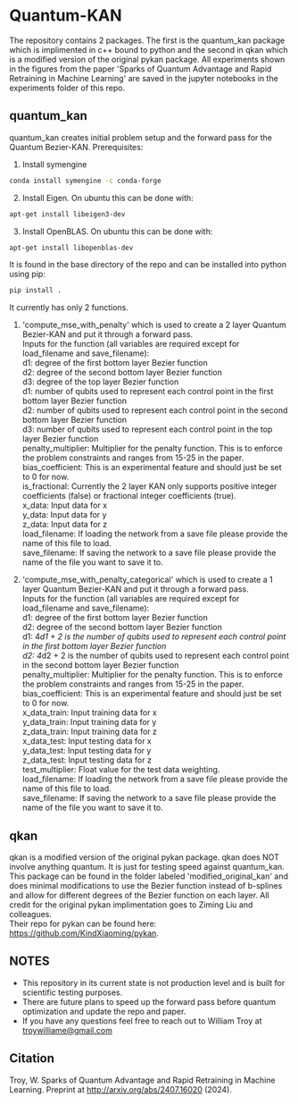 # Quantum-KAN
The repository contains 2 packages. The first is the quantum_kan package which is implimented in c++ bound to python and the second in qkan which is a modified version of the original pykan package. All experiments shown in the figures from the paper 'Sparks of Quantum Advantage and Rapid Retraining in Machine Learning' are saved in the jupyter notebooks in the experiments folder of this repo.

## quantum_kan
quantum_kan creates initial problem setup and the forward pass for the Quantum Bezier-KAN. 
Prerequisites:  
1. Install symengine
```bash
conda install symengine -c conda-forge
```

2. Install Eigen. On ubuntu this can be done with:  
```bash
apt-get install libeigen3-dev
```

3. Install OpenBLAS. On ubuntu this can be done with:  
```bash
apt-get install libopenblas-dev
```

It is found in the base directory of the repo and can be installed into python using pip:
```bash
pip install .
```
It currently has only 2 functions. 
1. 'compute_mse_with_penalty' which is used to create a 2 layer Quantum Bezier-KAN and put it through a forward pass.  
Inputs for the function (all variables are required except for load_filename and save_filename):  
d1: degree of the first bottom layer Bezier function  
d2: degree of the second bottom layer Bezier function  
d3: degree of the top layer Bezier function  
d1: number of qubits used to represent each control point in the first bottom layer Bezier function  
d2: number of qubits used to represent each control point in the second bottom layer Bezier function  
d3: number of qubits used to represent each control point in the top layer Bezier function  
penalty_multiplier: Multiplier for the penalty function. This is to enforce the problem constraints and ranges from 15-25 in the paper.  
bias_coefficient: This is an experimental feature and should just be set to 0 for now.  
is_fractional: Currently the 2 layer KAN only supports positive integer coefficients (false) or fractional integer coefficients (true).  
x_data: Input data for x  
y_data: Input data for y  
z_data: Input data for z  
load_filename: If loading the network from a save file please provide the name of this file to load.  
save_filename: If saving the network to a save file please provide the name of the file you want to save it to.  

2. 'compute_mse_with_penalty_categorical' which is used to create a 1 layer Quantum Bezier-KAN and put it through a forward pass.  
Inputs for the function (all variables are required except for load_filename and save_filename):  
d1: degree of the first bottom layer Bezier function  
d2: degree of the second bottom layer Bezier function  
d1: 4*d1 + 2 is the number of qubits used to represent each control point in the first bottom layer Bezier function  
d2: 4*d2 + 2 is the number of qubits used to represent each control point in the second bottom layer Bezier function  
penalty_multiplier: Multiplier for the penalty function. This is to enforce the problem constraints and ranges from 15-25 in the paper.  
bias_coefficient: This is an experimental feature and should just be set to 0 for now.  
x_data_train: Input training data for x  
y_data_train: Input training data for y  
z_data_train: Input training data for z  
x_data_test: Input testing data for x  
y_data_test: Input testing data for y  
z_data_test: Input testing data for z  
test_multiplier: Float value for the test data weighting.  
load_filename: If loading the network from a save file please provide the name of this file to load.  
save_filename: If saving the network to a save file please provide the name of the file you want to save it to.  


## qkan
qkan is a modified version of the original pykan package. qkan does NOT involve anything quantum. It is just for testing speed against quantum_kan. 
This package can be found in the folder labeled 'modified_original_kan' and does minimal modifications to use the Bezier function instead of b-splines 
and allow for different degrees of the Bezier function on each layer. All credit for the original pykan implimentation goes to Ziming Liu and colleagues.  
Their repo for pykan can be found here: https://github.com/KindXiaoming/pykan.   

## NOTES
* This repository in its current state is not production level and is built for scientific testing purposes.
* There are future plans to speed up the forward pass before quantum optimization and update the repo and paper. 
* If you have any questions feel free to reach out to William Troy at troywilliame@gmail.com

## Citation
Troy, W. Sparks of Quantum Advantage and Rapid Retraining in Machine Learning. Preprint at http://arxiv.org/abs/2407.16020 (2024).  
